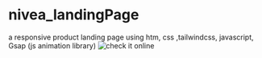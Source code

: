 # nivea_landingPage
a responsive product landing page using htm, css ,tailwindcss, javascript, Gsap (js animation library)
![check it online](https://relaxed-yeot-882efa.netlify.app)
